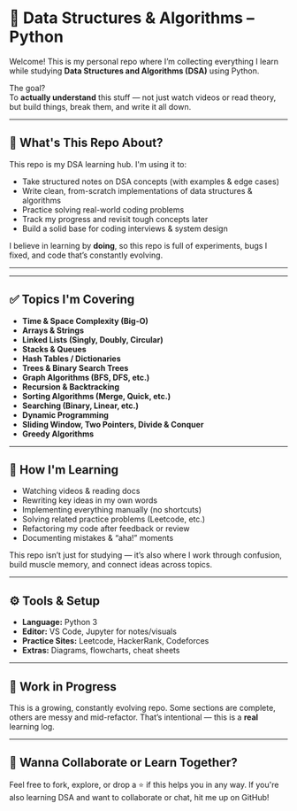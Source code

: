 # 🧠 Data Structures & Algorithms – Python 

Welcome! This is my personal repo where I’m collecting everything I learn while studying **Data Structures and Algorithms (DSA)** using Python.

The goal?  
To **actually understand** this stuff — not just watch videos or read theory, but build things, break them, and write it all down.

---

## 📘 What's This Repo About?

This repo is my DSA learning hub. I'm using it to:

- Take structured notes on DSA concepts (with examples & edge cases)
- Write clean, from-scratch implementations of data structures & algorithms
- Practice solving real-world coding problems
- Track my progress and revisit tough concepts later
- Build a solid base for coding interviews & system design

I believe in learning by **doing**, so this repo is full of experiments, bugs I fixed, and code that’s constantly evolving.

---

---

## ✅ Topics I'm Covering

- **Time & Space Complexity (Big-O)**
- **Arrays & Strings**
- **Linked Lists (Singly, Doubly, Circular)**
- **Stacks & Queues**
- **Hash Tables / Dictionaries**
- **Trees & Binary Search Trees**
- **Graph Algorithms (BFS, DFS, etc.)**
- **Recursion & Backtracking**
- **Sorting Algorithms (Merge, Quick, etc.)**
- **Searching (Binary, Linear, etc.)**
- **Dynamic Programming**
- **Sliding Window, Two Pointers, Divide & Conquer**
- **Greedy Algorithms**

---

## 🧠 How I'm Learning

- Watching videos & reading docs
- Rewriting key ideas in my own words
- Implementing everything manually (no shortcuts)
- Solving related practice problems (Leetcode, etc.)
- Refactoring my code after feedback or review
- Documenting mistakes & “aha!” moments

This repo isn’t just for studying — it’s also where I work through confusion, build muscle memory, and connect ideas across topics.

---

## ⚙️ Tools & Setup

- **Language:** Python 3
- **Editor:** VS Code, Jupyter for notes/visuals
- **Practice Sites:** Leetcode, HackerRank, Codeforces
- **Extras:** Diagrams, flowcharts, cheat sheets

---

## 🚧 Work in Progress

This is a growing, constantly evolving repo. Some sections are complete, others are messy and mid-refactor. That’s intentional — this is a **real** learning log.

---

## 🤝 Wanna Collaborate or Learn Together?

Feel free to fork, explore, or drop a ⭐️ if this helps you in any way. If you're also learning DSA and want to collaborate or chat, hit me up on GitHub!


